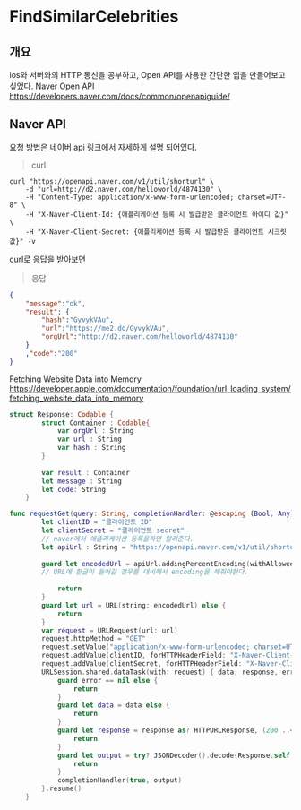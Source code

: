 # FindSimilarCelebrities


## 개요

ios와 서버와의 HTTP 통신을 공부하고, Open API를 사용한 간단한 앱을 만들어보고 싶었다.
Naver Open API https://developers.naver.com/docs/common/openapiguide/  


## Naver API

요청 방법은 네이버 api 링크에서 자세하게 설명 되어있다.



> curl

```shell
curl "https://openapi.naver.com/v1/util/shorturl" \
    -d "url=http://d2.naver.com/helloworld/4874130" \
    -H "Content-Type: application/x-www-form-urlencoded; charset=UTF-8" \
    -H "X-Naver-Client-Id: {애플리케이션 등록 시 발급받은 클라이언트 아이디 값}" \
    -H "X-Naver-Client-Secret: {애플리케이션 등록 시 발급받은 클라이언트 시크릿 값}" -v
```

curl로 응답을 받아보면

> 응답

```json
{
    "message":"ok",
    "result": {
        "hash":"GyvykVAu",
        "url":"https://me2.do/GyvykVAu",
        "orgUrl":"http://d2.naver.com/helloworld/4874130"
    }
    ,"code":"200"
}
```




Fetching Website Data into Memory
https://developer.apple.com/documentation/foundation/url_loading_system/fetching_website_data_into_memory


```swift
struct Response: Codable {
        struct Container : Codable{
            var orgUrl : String
            var url : String
            var hash : String
        }
        
        var result : Container
        let message : String
        let code: String
    }
```





```swift
func requestGet(query: String, completionHandler: @escaping (Bool, Any) -> Void) {
        let clientID = "클라이언트 ID"
        let clientSecret = "클라이언트 secret"
        // naver에서 애플리케이션 등록을하면 알려준다.
        let apiUrl : String = "https://openapi.naver.com/v1/util/shorturl.json?url=\(query)"
  
        guard let encodedUrl = apiUrl.addingPercentEncoding(withAllowedCharacters: .urlQueryAllowed) else {
        // URL에 한글이 들어갈 경우를 대비해서 encoding을 해줘야한다.
        
            return
        }
        guard let url = URL(string: encodedUrl) else {
            return
        }
        var request = URLRequest(url: url)
        request.httpMethod = "GET"
        request.setValue("application/x-www-form-urlencoded; charset=UTF-8", forHTTPHeaderField: "Content-Type")
        request.addValue(clientID, forHTTPHeaderField: "X-Naver-Client-Id")
        request.addValue(clientSecret, forHTTPHeaderField: "X-Naver-Client-Secret")
        URLSession.shared.dataTask(with: request) { data, response, error in
            guard error == nil else {
                return
            }
            guard let data = data else {
                return
            }
            guard let response = response as? HTTPURLResponse, (200 ..< 300) ~= response.statusCode else {
                return
            }
            guard let output = try? JSONDecoder().decode(Response.self, from: data) else {
                return
            }
            completionHandler(true, output)
        }.resume()
    }
```


